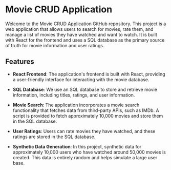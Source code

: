 # Movie CRUD Application

Welcome to the Movie CRUD Application GitHub repository. This project is a web application that allows users to search for movies, rate them, and manage a list of movies they have watched and want to watch. It is built with React for the frontend and uses a SQL database as the primary source of truth for movie information and user ratings.

## Features

- **React Frontend**: The application's frontend is built with React, providing a user-friendly interface for interacting with the movie database.

- **SQL Database**: We use an SQL database to store and retrieve movie information, including titles, ratings, and user information.

- **Movie Search**: The application incorporates a movie search functionality that fetches data from third-party APIs, such as IMDb. A script is provided to fetch approximately 10,000 movies and store them in the SQL database.

- **User Ratings**: Users can rate movies they have watched, and these ratings are stored in the SQL database.

- **Synthetic Data Generation**: In this project, synthetic data for approximately 10,000 users who have watched around 50,000 movies is created. This data is entirely random and helps simulate a large user base.
